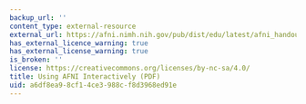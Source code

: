 ```yaml
---
backup_url: ''
content_type: external-resource
external_url: https://afni.nimh.nih.gov/pub/dist/edu/latest/afni_handouts/afni03_interactive.pdf
has_external_licence_warning: true
has_external_license_warning: true
is_broken: ''
license: https://creativecommons.org/licenses/by-nc-sa/4.0/
title: Using AFNI Interactively (PDF)
uid: a6df8ea9-8cf1-4ce3-988c-f8d3968ed91e
---
```

